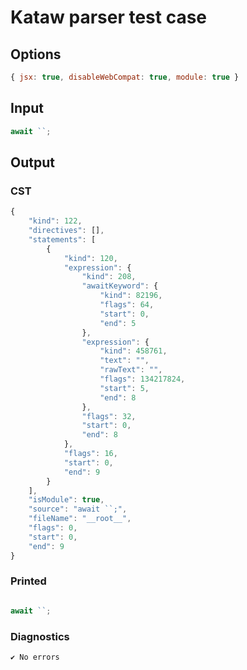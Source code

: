# Kataw parser test case

## Options

`````js
{ jsx: true, disableWebCompat: true, module: true }
`````

## Input

`````js
await ``;
`````

## Output

### CST

```javascript
{
    "kind": 122,
    "directives": [],
    "statements": [
        {
            "kind": 120,
            "expression": {
                "kind": 208,
                "awaitKeyword": {
                    "kind": 82196,
                    "flags": 64,
                    "start": 0,
                    "end": 5
                },
                "expression": {
                    "kind": 458761,
                    "text": "",
                    "rawText": "",
                    "flags": 134217824,
                    "start": 5,
                    "end": 8
                },
                "flags": 32,
                "start": 0,
                "end": 8
            },
            "flags": 16,
            "start": 0,
            "end": 9
        }
    ],
    "isModule": true,
    "source": "await ``;",
    "fileName": "__root__",
    "flags": 0,
    "start": 0,
    "end": 9
}
```

### Printed

```javascript

await ``;

```

### Diagnostics

```javascript
✔ No errors
```

